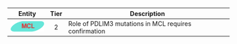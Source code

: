 |Entity|Tier|Description              |
|:----:|:----:|------------------------------|
|![MCL](images/icons/MCL_tier2.png) | 2 | Role of PDLIM3 mutations in MCL requires confirmation|
